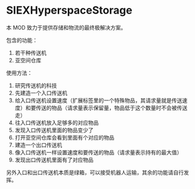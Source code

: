 # SIEXHyperspaceStorage
本 MOD 致力于提供存储和物流的最终极解决方案。

包含的功能：
1. 若干种传送机
2. 亚空间仓库

使用方法：
1. 研究传送机的科技
2. 先建造一个入口传送机
3. 给入口传送机设置速度（扩展标签里的一个特殊物品，其请求量就是传送速度）和要传送的物品（请求量表示保留量，物品低于这个数量时不会被传送走）
4. 往入口传送机放入足够多的对应物品
5. 发现入口传送机里面的物品变少了
6. 打开亚空间仓库会看到里面有个对应的物品
7. 建造一个出口传送机
8. 像入口传送机一样设置速度和要传送的物品（请求量表示持有的最大值）
9. 发现出口传送机里面有了对应物品

另外入口和出口传送机本质是绿箱，可以接受机器人运输，其余的功能请自行发挥。
